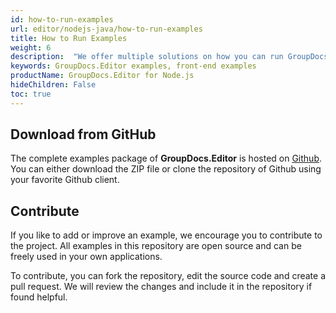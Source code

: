 ```yaml
---
id: how-to-run-examples
url: editor/nodejs-java/how-to-run-examples
title: How to Run Examples
weight: 6
description:  "We offer multiple solutions on how you can run GroupDocs.Editor examples, by building your own or using our back-end or front-end Node.js examples out-of-the-box."
keywords: GroupDocs.Editor examples, front-end examples
productName: GroupDocs.Editor for Node.js
hideChildren: False
toc: true
---
```

## Download from GitHub

The complete examples package of **GroupDocs.Editor** is hosted on [Github](https://github.com/groupdocs-viewer/GroupDocs.Viewer-for-Node.js-via-Java). You can either download the ZIP file or clone the repository of Github using your favorite Github client.

## Contribute

If you like to add or improve an example, we encourage you to contribute to the project. All examples in this repository are open source and can be freely used in your own applications.

To contribute, you can fork the repository, edit the source code and create a pull request. We will review the changes and include it in the repository if found helpful.
